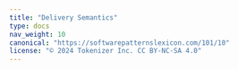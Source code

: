 ```yaml
---
title: "Delivery Semantics"
type: docs
nav_weight: 10
canonical: "https://softwarepatternslexicon.com/101/10"
license: "© 2024 Tokenizer Inc. CC BY-NC-SA 4.0"
---
```

